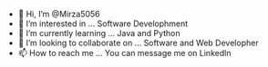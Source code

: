 - 👋 Hi, I’m @Mirza5056
- 👀 I’m interested in ... Software Develophment
- 🌱 I’m currently learning ... Java and Python
- 💞️ I’m looking to collaborate on ... Software and Web Developher 
- 📫 How to reach me ... You can message me on Linkedln 

<!---
Mirza5056/Mirza5056 is a ✨ special ✨ repository because its `README.md` (this file) appears on your GitHub profile.
You can click the Preview link to take a look at your changes.
--->
